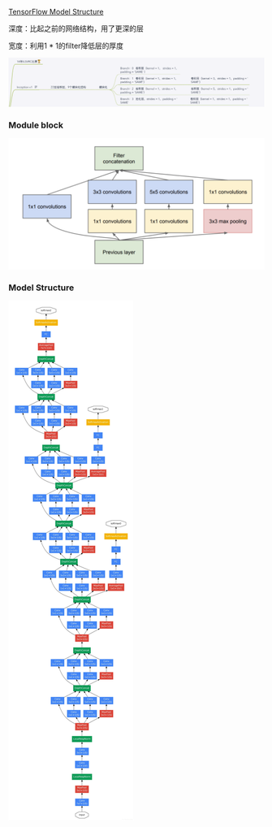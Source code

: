 
[TensorFlow Model Structure](https://github.com/WeiYangBin/AI-Knowledge/blob/master/DL-Knowledge/Inception%20V1/Inception%20V1.ipynb)

深度：比起之前的网络结构，用了更深的层


宽度：利用1 * 1的filter降低层的厚度

![image](https://github.com/WeiYangBin/AI-Knowledge/blob/master/DL-Knowledge/GoogleNet/Inception%20V1/img/GoogleNet.png)


### Module block
![image](https://github.com/WeiYangBin/AI-Knowledge/blob/master/DL-Knowledge/GoogleNet/Inception%20V1/img/module.png)

### Model Structure
![image](https://github.com/WeiYangBin/AI-Knowledge/blob/master/DL-Knowledge/GoogleNet/Inception%20V1/img/Inception%20V1.jpeg)
